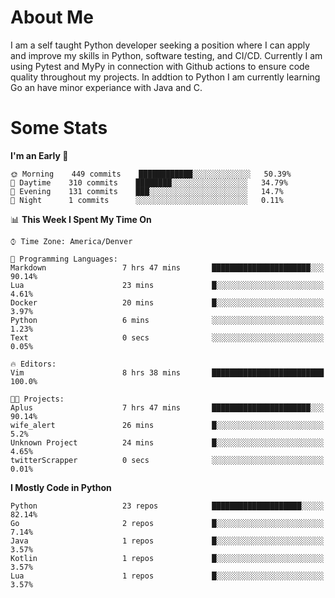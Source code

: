 # About Me
  I am a self taught Python developer seeking a position where I can apply and improve my skills in Python, software testing, and CI/CD. Currently I am using Pytest and MyPy in connection with Github actions to ensure code quality throughout my projects. In addtion to Python I am currently learning Go an have minor experiance with Java and C.
  
 # Some Stats
  
<!--START_SECTION:waka-->
**I'm an Early 🐤** 

```text
🌞 Morning    449 commits    ████████████░░░░░░░░░░░░░   50.39% 
🌆 Daytime    310 commits    ████████░░░░░░░░░░░░░░░░░   34.79% 
🌃 Evening    131 commits    ███░░░░░░░░░░░░░░░░░░░░░░   14.7% 
🌙 Night      1 commits      ░░░░░░░░░░░░░░░░░░░░░░░░░   0.11%

```


📊 **This Week I Spent My Time On** 

```text
⌚︎ Time Zone: America/Denver

💬 Programming Languages: 
Markdown                 7 hrs 47 mins       ██████████████████████░░░   90.14% 
Lua                      23 mins             █░░░░░░░░░░░░░░░░░░░░░░░░   4.61% 
Docker                   20 mins             █░░░░░░░░░░░░░░░░░░░░░░░░   3.97% 
Python                   6 mins              ░░░░░░░░░░░░░░░░░░░░░░░░░   1.23% 
Text                     0 secs              ░░░░░░░░░░░░░░░░░░░░░░░░░   0.05%

🔥 Editors: 
Vim                      8 hrs 38 mins       █████████████████████████   100.0%

🐱‍💻 Projects: 
Aplus                    7 hrs 47 mins       ██████████████████████░░░   90.14% 
wife_alert               26 mins             █░░░░░░░░░░░░░░░░░░░░░░░░   5.2% 
Unknown Project          24 mins             █░░░░░░░░░░░░░░░░░░░░░░░░   4.65% 
twitterScrapper          0 secs              ░░░░░░░░░░░░░░░░░░░░░░░░░   0.01%

```

**I Mostly Code in Python** 

```text
Python                   23 repos            ████████████████████░░░░░   82.14% 
Go                       2 repos             █░░░░░░░░░░░░░░░░░░░░░░░░   7.14% 
Java                     1 repos             █░░░░░░░░░░░░░░░░░░░░░░░░   3.57% 
Kotlin                   1 repos             █░░░░░░░░░░░░░░░░░░░░░░░░   3.57% 
Lua                      1 repos             █░░░░░░░░░░░░░░░░░░░░░░░░   3.57%

```



<!--END_SECTION:waka-->
